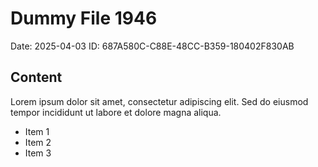 # Dummy File 1946

Date: 2025-04-03
ID: 687A580C-C88E-48CC-B359-180402F830AB

## Content

Lorem ipsum dolor sit amet, consectetur adipiscing elit.
Sed do eiusmod tempor incididunt ut labore et dolore magna aliqua.

* Item 1
* Item 2
* Item 3

